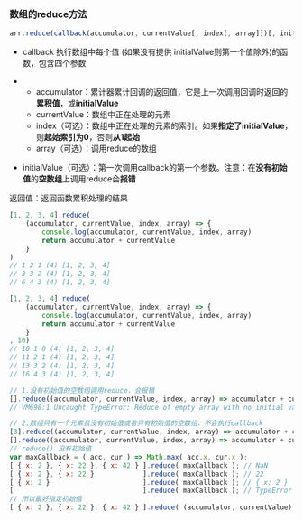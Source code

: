 ### 数组的reduce方法

```js
arr.reduce(callback(accumulator, currentValue[, index[, array]])[, initialValue])
```

* callback 执行数组中每个值 \(如果没有提供 initialValue则第一个值除外\)的函数，包含四个参数

* * accumulator：累计器累计回调的返回值，它是上一次调用回调时返回的**累积值**，或**initialValue**
  * currentValue：数组中正在处理的元素
  * index（可选）：数组中正在处理的元素的索引。如果**指定了initialValue**，则**起始索引为0**，否则**从1起始**
  * array（可选）：调用reduce的数组
* initialValue（可选）：第一次调用callback的第一个参数。注意：在**没有初始值**的**空数组**上调用reduce会**报错**

返回值：返回函数累积处理的结果

```js
[1, 2, 3, 4].reduce(
    (accumulator, currentValue, index, array) => {
        console.log(accumulator, currentValue, index, array)
        return accumulator + currentValue
    }
)
// 1 2 1 (4) [1, 2, 3, 4]
// 3 3 2 (4) [1, 2, 3, 4]
// 6 4 3 (4) [1, 2, 3, 4]
```

```js
[1, 2, 3, 4].reduce(
    (accumulator, currentValue, index, array) => {
        console.log(accumulator, currentValue, index, array)
        return accumulator + currentValue
    }
, 10)
// 10 1 0 (4) [1, 2, 3, 4]
// 11 2 1 (4) [1, 2, 3, 4]
// 13 3 2 (4) [1, 2, 3, 4]
// 16 4 3 (4) [1, 2, 3, 4]
```

```js
// 1.没有初始值的空数组调用reduce，会报错
[].reduce((accumulator, currentValue, index, array) => accumulator + currentValue)
// VM698:1 Uncaught TypeError: Reduce of empty array with no initial value

// 2.数组只有一个元素且没有初始值或者只有初始值的空数组，不会执行callback
[3].reduce((accumulator, currentValue, index, array) => accumulator + currentValue)
[].reduce((accumulator, currentValue, index, array) => accumulator + currentValue， 3)
// reduce() 没有初始值
var maxCallback = ( acc, cur ) => Math.max( acc.x, cur.x );
[ { x: 2 }, { x: 22 }, { x: 42 } ].reduce( maxCallback ); // NaN
[ { x: 2 }, { x: 22 }            ].reduce( maxCallback ); // 22
[ { x: 2 }                       ].reduce( maxCallback ); // { x: 2 }
[                                ].reduce( maxCallback ); // TypeError
// 所以最好指定初始值
[ { x: 2 }, { x: 22 }, { x: 42 } ].reduce( (accumulator, currentValue) => Math.max(accumulator, currentValue.x), 0 );  // 42
```




